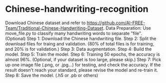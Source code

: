 # Chinese-handwriting-recognition
Download Chinese dataset and refer to https://github.com/AI-FREE-Team/Traditional-Chinese-Handwriting-Dataset.
Data Preparation: Use move_file.py to classify many handwriting words to separate "file". (Optional)
Step 1: Download the Chinese handwriting file.
Step 2: Split the download files for traing and validation. (80% of total files is for training, and 20% is for validation.)
Step 3: Data augmentation.
Step 4: Build the model.
Step 5: Train the model.
Step 6: Training 50 epochs, the accuracy is almost 96%. (Optional, if your dataset is too large, please skip.)
Step 7: Pick up one image file (.png, or .jpg...) for testing, and check the accuracy. If the result doesn't reach your standard, please revise the model and re-train it.
Step 8: Save the model. (.h5 or .pb or others)
